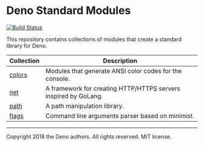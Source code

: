 # Deno Standard Modules

[![Build Status](https://travis-ci.com/denoland/deno_std.svg?branch=master)](https://travis-ci.com/denoland/deno_std)

This repository contains collections of modules that create a standard library
for Deno.

| Collection                   | Description                                                     |
| ---------------------------- | --------------------------------------------------------------- |
| [colors](./colors/README.md) | Modules that generate ANSI color codes for the console.         |
| [net](./net/README.md)       | A framework for creating HTTP/HTTPS servers inspired by GoLang. |
| [path](./path/README.md)     | A path manipulation library.                                    |
| [flags](./flags/README.md)   | Command line arguments parser based on minimist.                |

---

Copyright 2018 the Deno authors. All rights reserved. MIT license.
